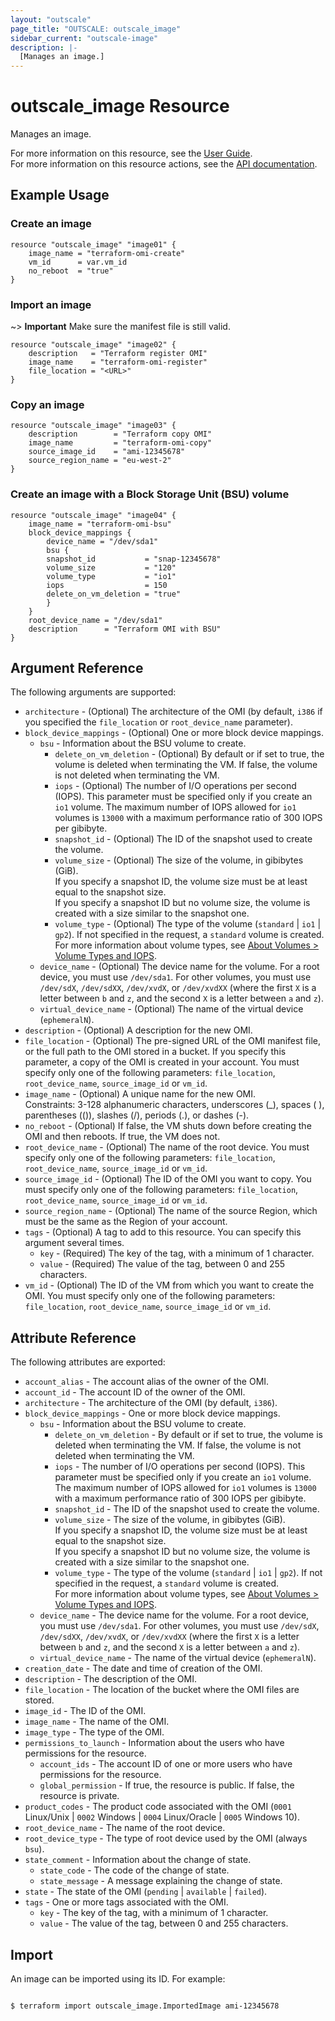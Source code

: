 ```yaml
---
layout: "outscale"
page_title: "OUTSCALE: outscale_image"
sidebar_current: "outscale-image"
description: |-
  [Manages an image.]
---
```


# outscale_image Resource

Manages an image.

For more information on this resource, see the [User Guide](https://docs.outscale.com/en/userguide/About-OMIs.html).  
For more information on this resource actions, see the [API documentation](https://docs.outscale.com/api#3ds-outscale-api-image).

## Example Usage

### Create an image

```hcl
resource "outscale_image" "image01" {
    image_name = "terraform-omi-create"
    vm_id      = var.vm_id
    no_reboot  = "true"
}
```

### Import an image
~> **Important** Make sure the manifest file is still valid.

```hcl
resource "outscale_image" "image02" {
    description   = "Terraform register OMI"
    image_name    = "terraform-omi-register"
    file_location = "<URL>"
}
```

### Copy an image

```hcl
resource "outscale_image" "image03" {
    description        = "Terraform copy OMI"
    image_name         = "terraform-omi-copy"
    source_image_id    = "ami-12345678"
    source_region_name = "eu-west-2"
}
```

### Create an image with a Block Storage Unit (BSU) volume

```hcl
resource "outscale_image" "image04" {
    image_name = "terraform-omi-bsu"
    block_device_mappings {
        device_name = "/dev/sda1" 
        bsu {
        snapshot_id           = "snap-12345678"
        volume_size           = "120"
        volume_type           = "io1"
        iops                  = 150
        delete_on_vm_deletion = "true"
        }
    }
    root_device_name = "/dev/sda1"
    description      = "Terraform OMI with BSU"
}
```

## Argument Reference

The following arguments are supported:

* `architecture` - (Optional) The architecture of the OMI (by default, `i386` if you specified the `file_location` or `root_device_name` parameter).
* `block_device_mappings` - (Optional) One or more block device mappings.
    * `bsu` - Information about the BSU volume to create.
        * `delete_on_vm_deletion` - (Optional) By default or if set to true, the volume is deleted when terminating the VM. If false, the volume is not deleted when terminating the VM.
        * `iops` - (Optional) The number of I/O operations per second (IOPS). This parameter must be specified only if you create an `io1` volume. The maximum number of IOPS allowed for `io1` volumes is `13000` with a maximum performance ratio of 300 IOPS per gibibyte.
        * `snapshot_id` - (Optional) The ID of the snapshot used to create the volume.
        * `volume_size` - (Optional) The size of the volume, in gibibytes (GiB).<br />
If you specify a snapshot ID, the volume size must be at least equal to the snapshot size.<br />
If you specify a snapshot ID but no volume size, the volume is created with a size similar to the snapshot one.
        * `volume_type` - (Optional) The type of the volume (`standard` \| `io1` \| `gp2`). If not specified in the request, a `standard` volume is created.<br />
For more information about volume types, see [About Volumes > Volume Types and IOPS](https://docs.outscale.com/en/userguide/About-Volumes.html#_volume_types_and_iops).
    * `device_name` - (Optional) The device name for the volume. For a root device, you must use `/dev/sda1`. For other volumes, you must use `/dev/sdX`, `/dev/sdXX`, `/dev/xvdX`, or `/dev/xvdXX` (where the first `X` is a letter between `b` and `z`, and the second `X` is a letter between `a` and `z`).
    * `virtual_device_name` - (Optional) The name of the virtual device (`ephemeralN`).
* `description` - (Optional) A description for the new OMI.
* `file_location` - (Optional) The pre-signed URL of the OMI manifest file, or the full path to the OMI stored in a bucket. If you specify this parameter, a copy of the OMI is created in your account. You must specify only one of the following parameters: `file_location`, `root_device_name`, `source_image_id` or `vm_id`.
* `image_name` - (Optional) A unique name for the new OMI.<br />
Constraints: 3-128 alphanumeric characters, underscores (_), spaces ( ), parentheses (()), slashes (/), periods (.), or dashes (-).
* `no_reboot` - (Optional) If false, the VM shuts down before creating the OMI and then reboots. If true, the VM does not.
* `root_device_name` - (Optional) The name of the root device. You must specify only one of the following parameters: `file_location`, `root_device_name`, `source_image_id` or `vm_id`.
* `source_image_id` - (Optional) The ID of the OMI you want to copy. You must specify only one of the following parameters: `file_location`, `root_device_name`, `source_image_id` or `vm_id`.
* `source_region_name` - (Optional) The name of the source Region, which must be the same as the Region of your account.
* `tags` - (Optional) A tag to add to this resource. You can specify this argument several times.
    * `key` - (Required) The key of the tag, with a minimum of 1 character.
    * `value` - (Required) The value of the tag, between 0 and 255 characters.
* `vm_id` - (Optional) The ID of the VM from which you want to create the OMI. You must specify only one of the following parameters: `file_location`, `root_device_name`, `source_image_id` or `vm_id`.

## Attribute Reference

The following attributes are exported:

* `account_alias` - The account alias of the owner of the OMI.
* `account_id` - The account ID of the owner of the OMI.
* `architecture` - The architecture of the OMI (by default, `i386`).
* `block_device_mappings` - One or more block device mappings.
    * `bsu` - Information about the BSU volume to create.
        * `delete_on_vm_deletion` - By default or if set to true, the volume is deleted when terminating the VM. If false, the volume is not deleted when terminating the VM.
        * `iops` - The number of I/O operations per second (IOPS). This parameter must be specified only if you create an `io1` volume. The maximum number of IOPS allowed for `io1` volumes is `13000` with a maximum performance ratio of 300 IOPS per gibibyte.
        * `snapshot_id` - The ID of the snapshot used to create the volume.
        * `volume_size` - The size of the volume, in gibibytes (GiB).<br />
If you specify a snapshot ID, the volume size must be at least equal to the snapshot size.<br />
If you specify a snapshot ID but no volume size, the volume is created with a size similar to the snapshot one.
        * `volume_type` - The type of the volume (`standard` \| `io1` \| `gp2`). If not specified in the request, a `standard` volume is created.<br />
For more information about volume types, see [About Volumes > Volume Types and IOPS](https://docs.outscale.com/en/userguide/About-Volumes.html#_volume_types_and_iops).
    * `device_name` - The device name for the volume. For a root device, you must use `/dev/sda1`. For other volumes, you must use `/dev/sdX`, `/dev/sdXX`, `/dev/xvdX`, or `/dev/xvdXX` (where the first `X` is a letter between `b` and `z`, and the second `X` is a letter between `a` and `z`).
    * `virtual_device_name` - The name of the virtual device (`ephemeralN`).
* `creation_date` - The date and time of creation of the OMI.
* `description` - The description of the OMI.
* `file_location` - The location of the bucket where the OMI files are stored.
* `image_id` - The ID of the OMI.
* `image_name` - The name of the OMI.
* `image_type` - The type of the OMI.
* `permissions_to_launch` - Information about the users who have permissions for the resource.
    * `account_ids` - The account ID of one or more users who have permissions for the resource.
    * `global_permission` - If true, the resource is public. If false, the resource is private.
* `product_codes` - The product code associated with the OMI (`0001` Linux/Unix \| `0002` Windows \| `0004` Linux/Oracle \| `0005` Windows 10).
* `root_device_name` - The name of the root device.
* `root_device_type` - The type of root device used by the OMI (always `bsu`).
* `state_comment` - Information about the change of state.
    * `state_code` - The code of the change of state.
    * `state_message` - A message explaining the change of state.
* `state` - The state of the OMI (`pending` \| `available` \| `failed`).
* `tags` - One or more tags associated with the OMI.
    * `key` - The key of the tag, with a minimum of 1 character.
    * `value` - The value of the tag, between 0 and 255 characters.

## Import

An image can be imported using its ID. For example:

```console

$ terraform import outscale_image.ImportedImage ami-12345678

```